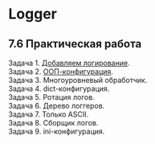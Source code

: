 # Logger
## 7.6 Практическая работа

Задача 1. [Добавляем логирование](https://github.com/wafflelios/Python-Advanced/tree/main/mod7/add_logging).<br>
Задача 2. [ООП-конфигурация](https://github.com/wafflelios/Python-Advanced/tree/main/mod7/oop_configuration).<br>
Задача 3. Многоуровневый обработчик.<br>
Задача 4. dict-конфигурация.<br>
Задача 5. Ротация логов. <br>
Задача 6. Дерево логгеров. <br>
Задача 7. Только ASCII.<br>
Задача 8. Сборщик логов.<br>
Задача 9. ini-конфигурация.
